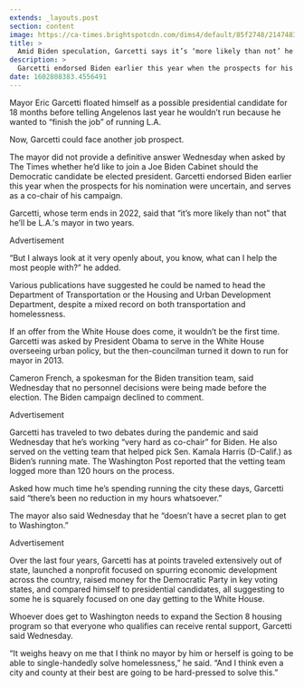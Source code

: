 ```yaml
--- 
extends: _layouts.post 
section: content 
image: https://ca-times.brightspotcdn.com/dims4/default/85f2748/2147483647/strip/true/crop/2048x1075+0+107/resize/1200x630!/quality/90/?url=https%3A%2F%2Fcalifornia-times-brightspot.s3.amazonaws.com%2F03%2Fc0%2Fcb05415d8c5e9eb832bc20b45db5%2Fla-ed-adv-regional-minimum-wage-20150913-001 
title: > 
  Amid Biden speculation, Garcetti says it’s ‘more likely than not’ he’ll remain as L.A. mayor 
description: > 
  Garcetti endorsed Biden earlier this year when the prospects for his nomination were uncertain, and serves as a co-chair of his campaign.Garcetti, whose term ends in 2022, said that “it’s more likely than not” that he’ll be L.A.'s mayor in two years.Cameron French, a spokesman for the Biden transition team, said Wednesday that no personnel decisions were being made before the election.He also served on the vetting team that helped pick Sen. Kamala Harris (D-Calif.) as Biden’s running mate.The Washington Post reported that the vetting team logged more than 120 hours on the process. 
date: 1602808383.4556491 
--- 
```

Mayor Eric Garcetti floated himself as a possible presidential candidate for 18 months before telling Angelenos last year he wouldn’t run because he wanted to “finish the job” of running L.A.

Now, Garcetti could face another job prospect.

The mayor did not provide a definitive answer Wednesday when asked by The Times whether he’d like to join a Joe Biden Cabinet should the Democratic candidate be elected president. Garcetti endorsed Biden earlier this year when the prospects for his nomination were uncertain, and serves as a co-chair of his campaign.

Garcetti, whose term ends in 2022, said that “it’s more likely than not” that he’ll be L.A.'s mayor in two years.

Advertisement

“But I always look at it very openly about, you know, what can I help the most people with?” he added.

Various publications have suggested he could be named to head the Department of Transportation or the Housing and Urban Development Department, despite a mixed record on both transportation and homelessness.

If an offer from the White House does come, it wouldn’t be the first time. Garcetti was asked by President Obama to serve in the White House overseeing urban policy, but the then-councilman turned it down to run for mayor in 2013.

Cameron French, a spokesman for the Biden transition team, said Wednesday that no personnel decisions were being made before the election. The Biden campaign declined to comment.

Advertisement

Garcetti has traveled to two debates during the pandemic and said Wednesday that he’s working “very hard as co-chair” for Biden. He also served on the vetting team that helped pick Sen. Kamala Harris (D-Calif.) as Biden’s running mate. The Washington Post reported that the vetting team logged more than 120 hours on the process.

Asked how much time he’s spending running the city these days, Garcetti said “there’s been no reduction in my hours whatsoever.”

The mayor also said Wednesday that he “doesn’t have a secret plan to get to Washington.”

Advertisement

Over the last four years, Garcetti has at points traveled extensively out of state, launched a nonprofit focused on spurring economic development across the country, raised money for the Democratic Party in key voting states, and compared himself to presidential candidates, all suggesting to some he is squarely focused on one day getting to the White House.

Whoever does get to Washington needs to expand the Section 8 housing program so that everyone who qualifies can receive rental support, Garcetti said Wednesday.

“It weighs heavy on me that I think no mayor by him or herself is going to be able to single-handedly solve homelessness,” he said. “And I think even a city and county at their best are going to be hard-pressed to solve this.”